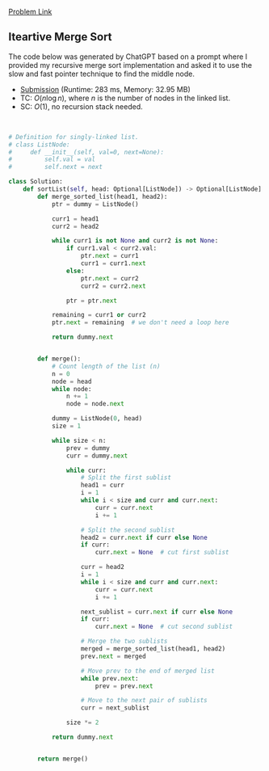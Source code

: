 [Problem Link](https://leetcode.com/problems/sort-list/)

## Iteartive Merge Sort

The code below was generated by ChatGPT based on a prompt where I provided my recursive merge sort implementation and asked it to use the slow and fast pointer technique to find the middle node.

- [Submission](https://leetcode.com/problems/sort-list/submissions/1648452256/) (Runtime: 283 ms, Memory: 32.95 MB)
- TC: $O(n \log n)$, where $n$ is the number of nodes in the linked list.
- SC: $O(1)$, no recursion stack needed.
<br>

```python
# Definition for singly-linked list.
# class ListNode:
#     def __init__(self, val=0, next=None):
#         self.val = val
#         self.next = next

class Solution:
    def sortList(self, head: Optional[ListNode]) -> Optional[ListNode]:
        def merge_sorted_list(head1, head2):
            ptr = dummy = ListNode()

            curr1 = head1
            curr2 = head2

            while curr1 is not None and curr2 is not None:
                if curr1.val < curr2.val:
                    ptr.next = curr1
                    curr1 = curr1.next
                else:
                    ptr.next = curr2
                    curr2 = curr2.next

                ptr = ptr.next

            remaining = curr1 or curr2
            ptr.next = remaining  # we don't need a loop here

            return dummy.next


        def merge():
            # Count length of the list (n)
            n = 0
            node = head
            while node:
                n += 1
                node = node.next

            dummy = ListNode(0, head)
            size = 1

            while size < n:
                prev = dummy
                curr = dummy.next

                while curr:
                    # Split the first sublist
                    head1 = curr
                    i = 1
                    while i < size and curr and curr.next:
                        curr = curr.next
                        i += 1

                    # Split the second sublist
                    head2 = curr.next if curr else None
                    if curr:
                        curr.next = None  # cut first sublist

                    curr = head2
                    i = 1
                    while i < size and curr and curr.next:
                        curr = curr.next
                        i += 1

                    next_sublist = curr.next if curr else None
                    if curr:
                        curr.next = None  # cut second sublist

                    # Merge the two sublists
                    merged = merge_sorted_list(head1, head2)
                    prev.next = merged

                    # Move prev to the end of merged list
                    while prev.next:
                        prev = prev.next

                    # Move to the next pair of sublists
                    curr = next_sublist

                size *= 2

            return dummy.next


        return merge()

```